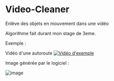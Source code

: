 # Video-Cleaner
Enlève des objets en mouvement dans une vidéo

Algorithme fait durant mon stage de 3eme.

Exemple :


Vidéo d'une autoroute 
[![Vidéo d'exemple](https://i.imgur.com/csDsxPX.png)](https://www.youtube.com/watch?v=bYGjGi0JdcU )


Image générée par le logiciel :

![image](https://user-images.githubusercontent.com/56195432/159142139-a8d8acd1-2844-4167-8d65-a0a5db43b8de.png)
